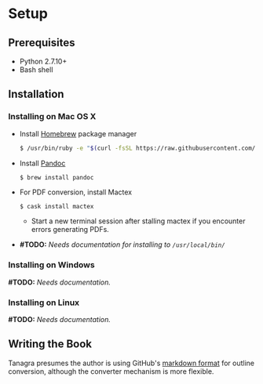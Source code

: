 # Setup
## Prerequisites
- Python 2.7.10+
- Bash shell

## Installation
### Installing on Mac OS X
- Install [Homebrew](https://brew.sh/) package manager
  ```bash
  $ /usr/bin/ruby -e "$(curl -fsSL https://raw.githubusercontent.com/Homebrew/install/master/install)"`
  ```
- Install [Pandoc](https://pandoc.org/)
   ```bash
   $ brew install pandoc
   ```
- For PDF conversion, install Mactex
   ```brew
   $ cask install mactex
   ```
   - Start a new terminal session after stalling mactex if you encounter errors generating PDFs.

- **#TODO:** _Needs documentation for installing to `/usr/local/bin/`_

### Installing on Windows
**#TODO:** _Needs documentation._

### Installing on Linux
**#TODO:** _Needs documentation._

## Writing the Book
Tanagra presumes the author is using GitHub's [markdown format](https://guides.github.com/features/mastering-markdown/) for outline conversion, although the converter mechanism is more flexible.
